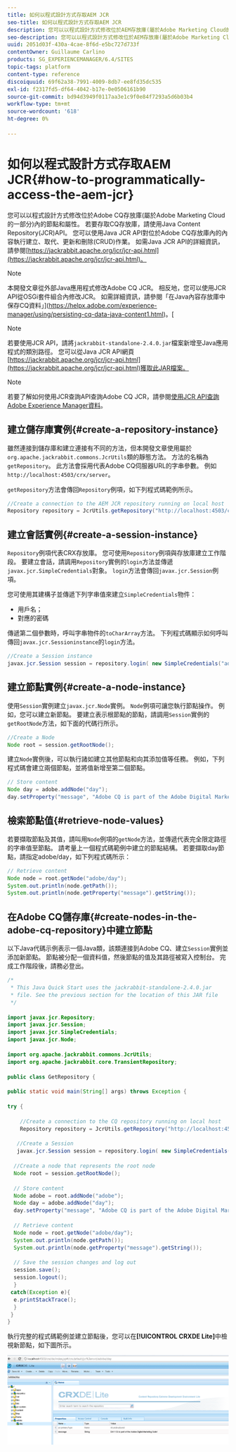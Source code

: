 ```yaml
---
title: 如何以程式設計方式存取AEM JCR
seo-title: 如何以程式設計方式存取AEM JCR
description: 您可以以程式設計方式修改位於AEM存放庫(屬於Adobe Marketing Cloud的一部分)內的節點和屬性
seo-description: 您可以以程式設計方式修改位於AEM存放庫(屬於Adobe Marketing Cloud的一部分)內的節點和屬性
uuid: 2051d03f-430a-4cae-8f6d-e5bc727d733f
contentOwner: Guillaume Carlino
products: SG_EXPERIENCEMANAGER/6.4/SITES
topic-tags: platform
content-type: reference
discoiquuid: 69f62a38-7991-4009-8db7-ee8fd35dc535
exl-id: f2317fd5-df64-4042-b17e-0e0506161b90
source-git-commit: bd94d3949f0117aa3e1c9f0e84f7293a5d6b03b4
workflow-type: tm+mt
source-wordcount: '618'
ht-degree: 0%

---
```


# 如何以程式設計方式存取AEM JCR{#how-to-programmatically-access-the-aem-jcr}

您可以以程式設計方式修改位於Adobe CQ存放庫(屬於Adobe Marketing Cloud的一部分)內的節點和屬性。 若要存取CQ存放庫，請使用Java Content Repository(JCR)API。 您可以使用Java JCR API對位於Adobe CQ存放庫內的內容執行建立、取代、更新和刪除(CRUD)作業。 如需Java JCR API的詳細資訊，請參閱[https://jackrabbit.apache.org/jcr/jcr-api.html](https://jackrabbit.apache.org/jcr/jcr-api.html)。

>[!NOTE]
>
>本開發文章從外部Java應用程式修改Adobe CQ JCR。 相反地，您可以使用JCR API從OSGi套件組合內修改JCR。 如需詳細資訊，請參閱「在Java內容存放庫中保存CQ資料」](https://helpx.adobe.com/experience-manager/using/persisting-cq-data-java-content1.html)。[

>[!NOTE]
>
>若要使用JCR API，請將`jackrabbit-standalone-2.4.0.jar`檔案新增至Java應用程式的類別路徑。 您可以從Java JCR API網頁[https://jackrabbit.apache.org/jcr/jcr-api.html](https://jackrabbit.apache.org/jcr/jcr-api.html)獲取此JAR檔案。

>[!NOTE]
>
>若要了解如何使用JCR查詢API查詢Adobe CQ JCR，請參閱[使用JCR API查詢Adobe Experience Manager資料](https://helpx.adobe.com/experience-manager/using/querying-experience-manager-data-using1.html)。

## 建立儲存庫實例{#create-a-repository-instance}

雖然連接到儲存庫和建立連接有不同的方法，但本開發文章使用屬於`org.apache.jackrabbit.commons.JcrUtils`類的靜態方法。 方法的名稱為`getRepository`。 此方法會採用代表Adobe CQ伺服器URL的字串參數。 例如`http://localhost:4503/crx/server`。

`getRepository`方法會傳回`Repository`例項，如下列程式碼範例所示。

```java
//Create a connection to the AEM JCR repository running on local host
Repository repository = JcrUtils.getRepository("http://localhost:4503/crx/server");
```

## 建立會話實例{#create-a-session-instance}

`Repository`例項代表CRX存放庫。 您可使用`Repository`例項與存放庫建立工作階段。 要建立會話，請調用`Repository`實例的`login`方法並傳遞`javax.jcr.SimpleCredentials`對象。 `login`方法會傳回`javax.jcr.Session`例項。

您可使用其建構子並傳遞下列字串值來建立`SimpleCredentials`物件：

* 用戶名；
* 對應的密碼

傳遞第二個參數時，呼叫字串物件的`toCharArray`方法。 下列程式碼顯示如何呼叫傳回`javax.jcr.Sessioninstance`的`login`方法。

```java
//Create a Session instance
javax.jcr.Session session = repository.login( new SimpleCredentials("admin", "admin".toCharArray()));
```

## 建立節點實例{#create-a-node-instance}

使用`Session`實例建立`javax.jcr.Node`實例。 `Node`例項可讓您執行節點操作。 例如，您可以建立新節點。 要建立表示根節點的節點，請調用`Session`實例的`getRootNode`方法，如下面的代碼行所示。

```java
//Create a Node
Node root = session.getRootNode();
```

建立`Node`實例後，可以執行諸如建立其他節點和向其添加值等任務。 例如，下列程式碼會建立兩個節點，並將值新增至第二個節點。

```java
// Store content 
Node day = adobe.addNode("day");
day.setProperty("message", "Adobe CQ is part of the Adobe Digital Marketing Suite!");
```

## 檢索節點值{#retrieve-node-values}

若要擷取節點及其值，請叫用`Node`例項的`getNode`方法，並傳遞代表完全限定路徑的字串值至節點。 請考量上一個程式碼範例中建立的節點結構。 若要擷取day節點，請指定adobe/day，如下列程式碼所示：

```java
// Retrieve content
Node node = root.getNode("adobe/day");
System.out.println(node.getPath());
System.out.println(node.getProperty("message").getString());
```

## 在Adobe CQ儲存庫{#create-nodes-in-the-adobe-cq-repository}中建立節點

以下Java代碼示例表示一個Java類，該類連接到Adobe CQ、建立`Session`實例並添加新節點。 節點被分配一個資料值，然後節點的值及其路徑被寫入控制台。 完成工作階段後，請務必登出。

```java
/*
 * This Java Quick Start uses the jackrabbit-standalone-2.4.0.jar
 * file. See the previous section for the location of this JAR file
 */
 
import javax.jcr.Repository; 
import javax.jcr.Session; 
import javax.jcr.SimpleCredentials; 
import javax.jcr.Node; 
 
import org.apache.jackrabbit.commons.JcrUtils;
import org.apache.jackrabbit.core.TransientRepository;

public class GetRepository {

public static void main(String[] args) throws Exception { 
 
try { 
 
    //Create a connection to the CQ repository running on local host 
    Repository repository = JcrUtils.getRepository("http://localhost:4503/crx/server");
   
   //Create a Session
   javax.jcr.Session session = repository.login( new SimpleCredentials("admin", "admin".toCharArray())); 
 
  //Create a node that represents the root node
  Node root = session.getRootNode(); 
 
  // Store content 
  Node adobe = root.addNode("adobe"); 
  Node day = adobe.addNode("day"); 
  day.setProperty("message", "Adobe CQ is part of the Adobe Digital Marketing Suite!");

  // Retrieve content 
  Node node = root.getNode("adobe/day"); 
  System.out.println(node.getPath()); 
  System.out.println(node.getProperty("message").getString()); 
 
  // Save the session changes and log out
  session.save(); 
  session.logout();
  }
 catch(Exception e){
  e.printStackTrace();
  }
 } 
}
```

執行完整的程式碼範例並建立節點後，您可以在&#x200B;**[!UICONTROL CRXDE Lite]**&#x200B;中檢視新節點，如下圖所示。

![chlimage_1-68](assets/chlimage_1-68.png)
